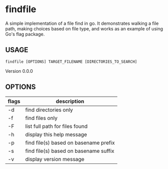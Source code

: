 # findfile

A simple implementation of a file find in go. It demonstrates walking a file path, making choices based on file type, and works as an example of using Go's flag package.


## USAGE 

	findfile [OPTIONS] TARGET_FILENAME [DIRECTORIES_TO_SEARCH]

Version 0.0.0

## OPTIONS

 flags | description
-------|---------------------------------------
 -d    | find directories only
 -f    | find files only
 -F    | list full path for files found
 -h    | display this help message
 -p    | find file(s) based on basename prefix
 -s    | find file(s) based on basename suffix
 -v    | display version message


